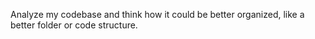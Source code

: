 Analyze my codebase and think how it could be better organized, like a better folder or code structure.